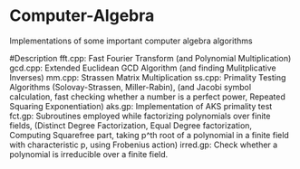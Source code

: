 # Computer-Algebra
Implementations of some important computer algebra algorithms

#Description
fft.cpp: Fast Fourier Transform (and Polynomial Multiplication)
gcd.cpp: Extended Euclidean GCD Algorithm (and finding Mulitplicative Inverses) 
mm.cpp: Strassen Matrix Multiplication
ss.cpp: Primality Testing Algorithms (Solovay-Strassen, Miller-Rabin), (and Jacobi symbol calculation, fast checking whether a number is a perfect power, Repeated Squaring Exponentiation)
aks.gp: Implementation of AKS primality test
fct.gp: Subroutines employed while factorizing polynomials over finite fields, (Distinct Degree Factorization, Equal Degree factorization, Computing Squarefree part, taking p^th root of a polynomial in a finite field with characteristic p, using Frobenius action)
irred.gp: Check whether a polynomial is irreducible over a finite field.
